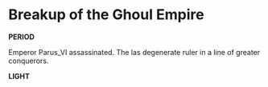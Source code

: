 <!-- .slide: data-background="#ffffff" -->
# Breakup of the Ghoul Empire

**PERIOD**

Emperor Parus_VI assassinated. The las degenerate ruler in a line of greater conquerors.

**LIGHT**
